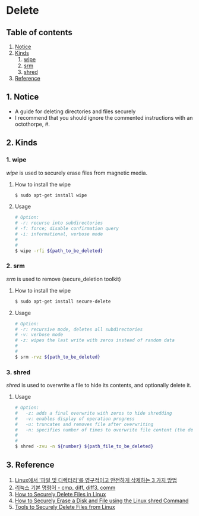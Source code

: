# Delete


## Table of contents
1. [Notice](#notice)
2. [Kinds](#kinds)
   1. [wipe](#wipe)
   2. [srm](#srm)
   3. [shred](#shred)
3. [Reference](#ref)


## 1. Notice <a name="notice"></a>
- A guide for deleting directories and files securely
- I recommend that you should ignore the commented instructions with an octothorpe, #.


## 2. Kinds <a name="kinds"></a>
### 1. wipe <a name="wipe"></a>
*wipe* is used to securely erase files from magnetic media.
1. How to install the wipe
   ```bash
   $ sudo apt-get install wipe
   ```
2. Usage
   ```bash
   # Option:
   # -r: recurse into subdirectories
   # -f: force; disable confirmation query
   # -i: informational, verbose mode
   #
   #
   $ wipe -rfi ${path_to_be_deleted}
   ```

### 2. srm <a name="srm"></a>
*srm* is used to remove  (secure_deletion toolkit)
1. How to install the wipe
   ```bash
   $ sudo apt-get install secure-delete
   ```
2. Usage
   ```bash
   # Option:
   # -r: recursive mode, deletes all subdirectories
   # -v: verbose mode
   # -z: wipes the last write with zeros instead of random data
   #
   #
   $ srm -rvz ${path_to_be_deleted}
   ```

### 3. shred <a name="shred"></a>
*shred* is used to overwrite a file to hide its contents, and optionally delete it.
1. Usage
   ```bash
   # Option:
   #   -z: adds a final overwrite with zeros to hide shredding
   #   -v: enables display of operation progress
   #   -u: truncates and removes file after overwriting
   #   -n: specifies number of times to overwrite file content (the default is 3)
   #
   #
   $ shred -zvu -n ${number} ${path_file_to_be_deleted}
   ```


## 3. Reference <a name="ref"></a>
1. [Linux에서 '파일 및 디렉터리'를 영구적이고 안전하게 삭제하는 3 가지 방법](https://ko.linux-console.net/?p=1986#gsc.tab=0)
2. [리눅스 기본 명령어 - cmp, diff, diff3, comm](http://www.incodom.kr/Linux/%EA%B8%B0%EB%B3%B8%EB%AA%85%EB%A0%B9%EC%96%B4/diff)
3. [How to Securely Delete Files in Linux](https://www.groovypost.com/howto/securely-delete-files-in-linux/)
4. [How to Securely Erase a Disk and File using the Linux shred Command](https://www.freecodecamp.org/news/securely-erasing-a-disk-and-file-using-linux-command-shred/)
5. [Tools to Securely Delete Files from Linux](https://www.geeksforgeeks.org/tools-to-securely-delete-files-from-linux/)